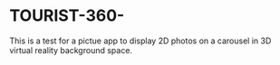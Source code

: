 # TOURIST-360-

This is a test for a pictue app to display 2D photos on a carousel in 3D virtual reality background space.

